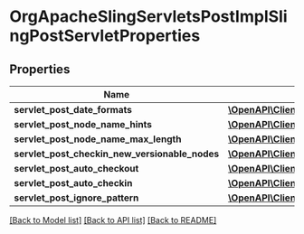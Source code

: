 # OrgApacheSlingServletsPostImplSlingPostServletProperties

## Properties
Name | Type | Description | Notes
------------ | ------------- | ------------- | -------------
**servlet_post_date_formats** | [**\OpenAPI\Client\Model\ConfigNodePropertyArray**](ConfigNodePropertyArray.md) |  | [optional] 
**servlet_post_node_name_hints** | [**\OpenAPI\Client\Model\ConfigNodePropertyArray**](ConfigNodePropertyArray.md) |  | [optional] 
**servlet_post_node_name_max_length** | [**\OpenAPI\Client\Model\ConfigNodePropertyInteger**](ConfigNodePropertyInteger.md) |  | [optional] 
**servlet_post_checkin_new_versionable_nodes** | [**\OpenAPI\Client\Model\ConfigNodePropertyBoolean**](ConfigNodePropertyBoolean.md) |  | [optional] 
**servlet_post_auto_checkout** | [**\OpenAPI\Client\Model\ConfigNodePropertyBoolean**](ConfigNodePropertyBoolean.md) |  | [optional] 
**servlet_post_auto_checkin** | [**\OpenAPI\Client\Model\ConfigNodePropertyBoolean**](ConfigNodePropertyBoolean.md) |  | [optional] 
**servlet_post_ignore_pattern** | [**\OpenAPI\Client\Model\ConfigNodePropertyString**](ConfigNodePropertyString.md) |  | [optional] 

[[Back to Model list]](../README.md#documentation-for-models) [[Back to API list]](../README.md#documentation-for-api-endpoints) [[Back to README]](../README.md)



